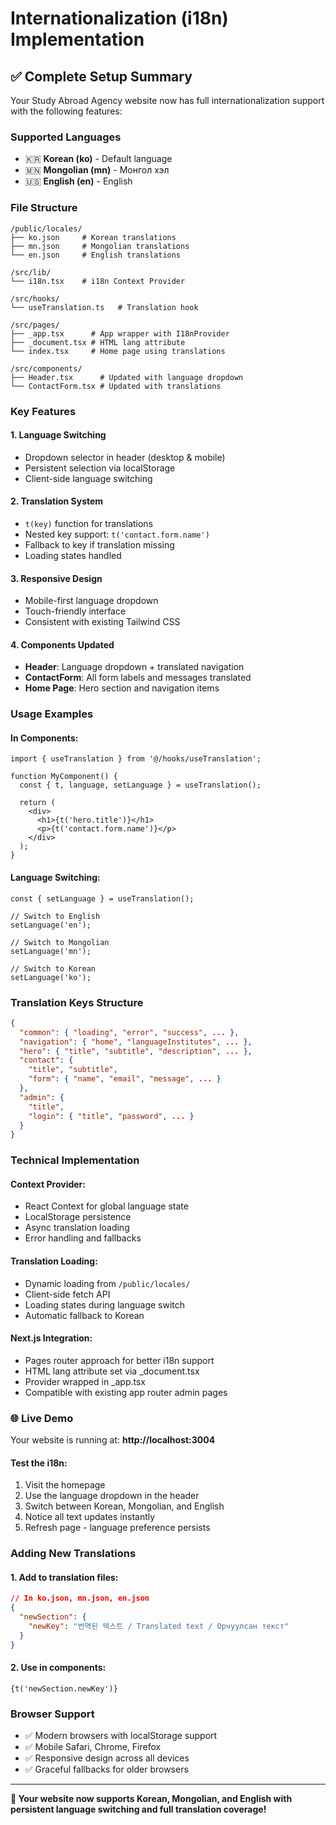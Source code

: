 # Internationalization (i18n) Implementation

## ✅ Complete Setup Summary

Your Study Abroad Agency website now has full internationalization support with the following features:

### **Supported Languages**
- 🇰🇷 **Korean (ko)** - Default language
- 🇲🇳 **Mongolian (mn)** - Монгол хэл  
- 🇺🇸 **English (en)** - English

### **File Structure**
```
/public/locales/
├── ko.json     # Korean translations
├── mn.json     # Mongolian translations  
└── en.json     # English translations

/src/lib/
└── i18n.tsx    # i18n Context Provider

/src/hooks/
└── useTranslation.ts   # Translation hook

/src/pages/
├── _app.tsx      # App wrapper with I18nProvider
├── _document.tsx # HTML lang attribute
└── index.tsx     # Home page using translations

/src/components/
├── Header.tsx      # Updated with language dropdown
└── ContactForm.tsx # Updated with translations
```

### **Key Features**

#### **1. Language Switching**
- Dropdown selector in header (desktop & mobile)
- Persistent selection via localStorage
- Client-side language switching

#### **2. Translation System**
- `t(key)` function for translations
- Nested key support: `t('contact.form.name')`
- Fallback to key if translation missing
- Loading states handled

#### **3. Responsive Design**
- Mobile-first language dropdown
- Touch-friendly interface
- Consistent with existing Tailwind CSS

#### **4. Components Updated**
- **Header**: Language dropdown + translated navigation
- **ContactForm**: All form labels and messages translated
- **Home Page**: Hero section and navigation items

### **Usage Examples**

#### **In Components:**
```tsx
import { useTranslation } from '@/hooks/useTranslation';

function MyComponent() {
  const { t, language, setLanguage } = useTranslation();
  
  return (
    <div>
      <h1>{t('hero.title')}</h1>
      <p>{t('contact.form.name')}</p>
    </div>
  );
}
```

#### **Language Switching:**
```tsx
const { setLanguage } = useTranslation();

// Switch to English
setLanguage('en');

// Switch to Mongolian  
setLanguage('mn');

// Switch to Korean
setLanguage('ko');
```

### **Translation Keys Structure**
```json
{
  "common": { "loading", "error", "success", ... },
  "navigation": { "home", "languageInstitutes", ... },
  "hero": { "title", "subtitle", "description", ... },
  "contact": { 
    "title", "subtitle",
    "form": { "name", "email", "message", ... }
  },
  "admin": {
    "title", 
    "login": { "title", "password", ... }
  }
}
```

### **Technical Implementation**

#### **Context Provider:**
- React Context for global language state
- LocalStorage persistence
- Async translation loading
- Error handling and fallbacks

#### **Translation Loading:**
- Dynamic loading from `/public/locales/`
- Client-side fetch API
- Loading states during language switch
- Automatic fallback to Korean

#### **Next.js Integration:**
- Pages router approach for better i18n support
- HTML lang attribute set via _document.tsx
- Provider wrapped in _app.tsx
- Compatible with existing app router admin pages

### **🌐 Live Demo**
Your website is running at: **http://localhost:3004**

#### **Test the i18n:**
1. Visit the homepage
2. Use the language dropdown in the header
3. Switch between Korean, Mongolian, and English
4. Notice all text updates instantly
5. Refresh page - language preference persists

### **Adding New Translations**

#### **1. Add to translation files:**
```json
// In ko.json, mn.json, en.json
{
  "newSection": {
    "newKey": "번역된 텍스트 / Translated text / Орчуулсан текст"
  }
}
```

#### **2. Use in components:**
```tsx
{t('newSection.newKey')}
```

### **Browser Support**
- ✅ Modern browsers with localStorage support
- ✅ Mobile Safari, Chrome, Firefox
- ✅ Responsive design across all devices
- ✅ Graceful fallbacks for older browsers

---

**🎉 Your website now supports Korean, Mongolian, and English with persistent language switching and full translation coverage!**